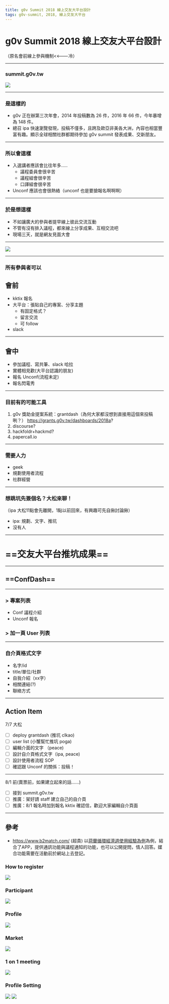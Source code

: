 ```yaml
---
title: g0v Summit 2018 線上交友大平台設計
tags: g0v-summit, 2018, 線上交友大平台
---
```


# g0v Summit 2018 線上交友大平台設計
（原名會前線上參與機制<<---冷）

---

### summit.g0v.tw
![](https://g0vhackmd.blob.core.windows.net/g0v-hackmd-images/upload_ae797ae51e5ae52d5027221f456afade)


---

### 是這樣的
* g0v 正在辦第三次年會，2014 年投稿數為 26 件，2016 年 66 件，今年暴增為 148 件。
* 總召 ipa 快速瀏覽發現，投稿不僅多，且跨及歐亞非美各大洲，內容也相當豐富有趣。顯示全球相關社群都期待參加 g0v summit 發表成果、交新朋友。

---

### 所以會這樣
* 入選講者應該會比往年多.....
    * 議程委員會很辛苦
    * 議程組會很辛苦
    * 口譯組會很辛苦
* Unconf 應該也會很熱絡（unconf 也是要搶報名啊啊啊）

---

### 於是想這樣
* 不如讓廣大的參與者提早線上彼此交流互動
* 不管有沒有排入議程，都來線上分享成果、互相交流吧
* 現場三天，就是網友見面大會

---

![](https://g0vhackmd.blob.core.windows.net/g0v-hackmd-images/upload_3817ba1dc34019f42a1f6e46fadc906e)

---

### 所有參與者可以
會前
----
* kktix 報名
* 大平台：張貼自己的專案、分享主題
    * 有固定格式？
    * 留言交流
    * 可 follow
* slack

---

會中
----
* 參加議程、寫共筆、slack 哈拉
* 實體相見歡(大平台認識的朋友)
* 報名 Unconf(流程未定)
* 報名閃電秀

---

### 目前有的可能工具

1. g0v 獎助金提案系統：grantdash（為何大家都沒想到直接用這個來投稿咧？） https://grants.g0v.tw/dashboards/2018a?
2. discourse?
3. hackfoldr+hackmd?
4. papercall.io

---

### 需要人力

* geek
* 規劃使用者流程
* 社群經營

---


### 想跳坑先簽個名？大松來聊！

（ipa 大松11點會先離開，1點以前回來，有興趣可先自揪討論揪）

* ipa: 規劃、文字、推坑
* 沒有人


---

# ==交友大平台推坑成果==

---

## ==ConfDash==

---

### > 專案列表
* Conf 議程介紹
* Unconf 報名

### > 加一頁 User 列表

---

### 自介頁格式文字

* 名字/id
* title/單位/社群
* 自我介紹（xx字）
* 相關連結(?)
* 聯絡方式

---

## Action Item
7/7 大松
- [ ] deploy grantdash (推坑 clkao)
- [ ] user list (小蟹幫忙推坑 poga)
- [ ] 編輯介面的文字 （peace)
- [ ] 設計自介頁格式文字（ipa, peace) 
- [ ] 設計使用者流程 SOP 
- [ ] 確認跟 Unconf 的關係：投稿！

---

8/1 前(賣票前，如果建立起來的話......)
- [ ] 接到 summit.g0v.tw 
- [ ] 推廣：架好請 staff 建立自己的自介頁  
- [ ] 推廣：8/1 報名時加到報名 kktix  確認信，歡迎大家編輯自介頁面

---

## 參考
* https://www.b2match.com/ (超貴)
以[荷蘭循環經濟週使用經驗為例](https://holland-circular-economy-week.b2match.io/)為例，結合了APP，提供通訊功能與議程通知的功能，也可以公開提問，情人回答。媒合功能需要在活動前於網站上去登記。
### How to register
![](https://g0vhackmd.blob.core.windows.net/g0v-hackmd-images/upload_394b5872f42ecdd2f6a92bbabc4c01e2)
### Participant
![](https://g0vhackmd.blob.core.windows.net/g0v-hackmd-images/upload_6b2a81e536d703f7b892a8a1e424ff81)
### Profile
![](https://g0vhackmd.blob.core.windows.net/g0v-hackmd-images/upload_49c6392312161cfe027d0e9cae9b3546)
### Market
![](https://g0vhackmd.blob.core.windows.net/g0v-hackmd-images/upload_463fd1bbf0e20d9c864336ab43d119c8)
### 1 on 1 meeting
![](https://g0vhackmd.blob.core.windows.net/g0v-hackmd-images/upload_46367a14384712cab8c77b9bdbbd9c13)
### Profile Setting
![](https://g0vhackmd.blob.core.windows.net/g0v-hackmd-images/upload_b74d02b54987c3d0a478d65d686efc75)
![](https://g0vhackmd.blob.core.windows.net/g0v-hackmd-images/upload_e7c25c32405116ec839daba355b3e491)